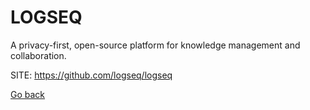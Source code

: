# LOGSEQ
 
 A privacy-first, open-source platform for knowledge management 
 and collaboration.
 
 SITE: https://github.com/logseq/logseq

 [Go back](https://portable-linux-apps.github.io/apps.html)
